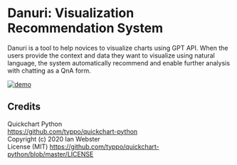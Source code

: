 # Danuri: Visualization Recommendation System

Danuri is a tool to help novices to visualize charts using GPT API. When the users provide the context and data they want to visualize using natural language, the system automatically recommend and enable further analysis with chatting as a QnA form.

[![demo](https://img.youtube.com/vi/z-WxEcZ3pNw/0.jpg)](http://www.youtube.com/watch?v=z-WxEcZ3pNw "Danuri: Visualization Recommendation System")


## Credits
Quickchart Python  
https://github.com/typpo/quickchart-python  
Copyright (c) 2020 Ian Webster  
License (MIT) https://github.com/typpo/quickchart-python/blob/master/LICENSE
